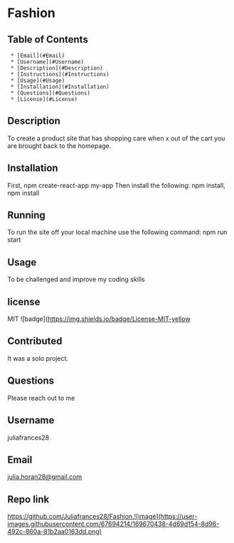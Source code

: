 # Fashion



   ## Table of Contents
     * [Email](#Email)
     * [Username](#Username)
     * [Description](#Description)
     * [Instructions](#Instructions)
     * [Usage](#Usage)
     * [Installation](#Installation)
     * [Questions](#Questions)
     * [License](#License)
     
  ## Description
  To create a  product site that has shopping care when x out of the cart you are brought back to the homepage. 

  ## Installation
  First, npm create-react-app my-app 
 Then install the following:  npm install, npm install 
 
  ## Running
   To run the site off your local machine use the following command: npm run start

  ## Usage 
  To be challenged and improve my coding skills 
  
  ## license 
   MIT
  ![badge](https://img.shields.io/badge/License-MIT-yellow

  ## Contributed
  It was a solo project. 

  ## Questions 
   Please reach out to me

  ## Username
  juliafrances28

   
  ## Email 
  julia.horan28@gmail.com
  
  ## Repo link 
   https://github.com/Juliafrances28/Fashion.![image](https://user-images.githubusercontent.com/67694214/169670438-4d69d154-8d96-492c-860a-81b2aa0163dd.png)


 
  
